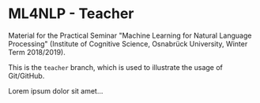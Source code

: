 # ML4NLP - Teacher
Material for the Practical Seminar "Machine Learning for Natural Language Processing" (Institute of Cognitive Science, Osnabrück University, Winter Term 2018/2019).

This is the `teacher` branch, which is used to illustrate the usage of Git/GitHub.


Lorem ipsum dolor sit amet...
